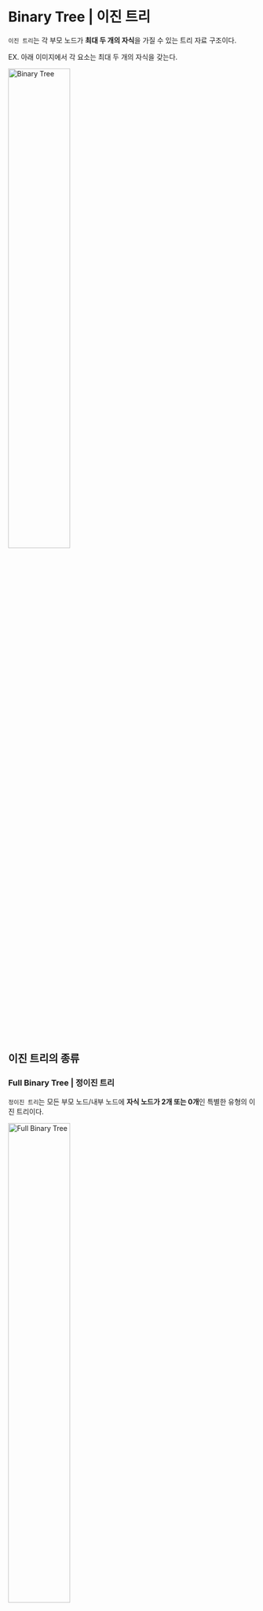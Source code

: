 # Binary Tree | 이진 트리
```이진 트리```는 각 부모 노드가 **최대 두 개의 자식**을 가질 수 있는 트리 자료 구조이다.

EX. 아래 이미지에서 각 요소는 최대 두 개의 자식을 갖는다.

<img src="./images/17.Binary_Tree.png" width="50%" alt="Binary Tree">
<br><br>

## 이진 트리의 종류
### Full Binary Tree | 정이진 트리
```정이진 트리```는 모든 부모 노드/내부 노드에 **자식 노드가 2개 또는 0개**인 특별한 유형의 이진 트리이다.

<img src="./images/18.Full_Binary_Tree.png" width="50%" alt="Full Binary Tree">
<br><br>

### Perfect Binary Tree | 포화 이진 트리
```포화 이진 트리```는 모든 내부 노드에 정확히 **2개의 자식 노드**가 있고 모든 잎사귀 노드가 **동일한 레벨**에 있는 이진 트리의 유형이다.  

<img src="./images/19.Perfect_Binary_Tree.png" width="70%" alt="Perfect Binary Tree">
<br><br>

### Complete Binary Tree | 완전 이진 트리
```완전 이진 트리```는 정이진 트리와 비슷하지만, 아래와 같은 차이점이 있다.

1. 모든 레벨은 완전히 채워져야 한다.
1. 모든 잎사귀 요소는 **왼쪽으로 기울어져야** 한다.
1. 마지막 잎사귀 요소에는 **오른쪽 형제 노드가 없을 수 있다**. 즉, 완전 이진 트리가 정이진 트리일 필요는 없다.

<img src="./images/20.Complete_Binary_Tree.png" width="70%" alt="Complete Binary Tree">
<br><br>

### Degenerate or Pathological Tree | 변질 트리
```변질 트리```는 왼쪽 또는 오른쪽에 **오직 하나의 자식 노드**를 갖는 트리이다.

<img src="./images/21.Pathological_Tree.png" width="40%" alt="Pathological Tree">
<br><br>

### Skewed Binary Tree | 편향 이진 트리
```편향 이진 트리```는 **왼쪽 또는 오른쪽 노드에 의해 지배**되는 변질 트리이다. 따라서, 편향 이진 트리는 좌편향 이진 트리, 우편향 이진 트리의 두 가지 종류가 있다.

<img src="./images/22.Skewed_Binary_Tree.png" width="80%" alt="Skewed Binary Tree">
<br><br>

### Balanced Binary Tree | 균형 이진 트리
```균형 이진 트리```는 각 노드의 왼쪽과 오른쪽 하위 트리의 **차이가 0 또는 1**인 이진 트리의 종류이다.

<img src="./images/23.Balanced_Binary_Tree.png" width="50%" alt="Balanced Binary Tree">
<br><br>

## 이진 트리 표현
이진 트리의 노드는 다른 노드에 대한 두 개의 포인터와 데이터 부분을 포함하는 구조로 표현된다.

```python
class Node:
    def __init__(self, key):
        self.left = None
        self.right = None
        self.val = key
```


## 코드 예시
```python
# Binary Tree in Python
class Node:
    def __init__(self, key):
        self.left = None
        self.right = None
        self.val = key

    # Traverse preorder
    def traversePreOrder(self):
        print(self.val, end=' ')
        if self.left:
            self.left.traversePreOrder()
        if self.right:
            self.right.traversePreOrder()

    # Traverse inorder
    def traverseInOrder(self):
        if self.left:
            self.left.traverseInOrder()
        print(self.val, end=' ')
        if self.right:
            self.right.traverseInOrder()

    # Traverse postorder
    def traversePostOrder(self):
        if self.left:
            self.left.traversePostOrder()
        if self.right:
            self.right.traversePostOrder()
        print(self.val, end=' ')


root = Node(1)

root.left = Node(2)
root.right = Node(3)

root.left.left = Node(4)

print("Pre order Traversal: ", end="")
root.traversePreOrder()
print("\nIn order Traversal: ", end="")
root.traverseInOrder()
print("\nPost order Traversal: ", end="")
root.traversePostOrder()
```
Output:
```bash
Pre order Traversal: 1 2 4 3 
In order Traversal: 4 2 1 3 
Post order Traversal: 4 2 3 1
```

## 이진 트리의 활용
- 쉽고 빠른 데이터 접근
- 라우터 알고리즘
- 힙 자료 구조 구현
- 구문 트리


## Reference
- https://www.programiz.com/dsa/binary-tree